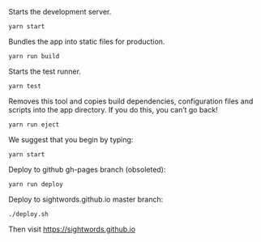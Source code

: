 Starts the development server.

    yarn start

Bundles the app into static files for production.

    yarn run build

Starts the test runner.

    yarn test

Removes this tool and copies build dependencies, configuration files
and scripts into the app directory. If you do this, you can’t go back!

    yarn run eject

We suggest that you begin by typing:

    yarn start

Deploy to github gh-pages branch (obsoleted):

    yarn run deploy


Deploy to sightwords.github.io master branch:

    ./deploy.sh

Then visit https://sightwords.github.io

